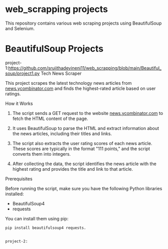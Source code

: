 # web_scrapping projects

This repository contains various web scraping projects using BeautifulSoup and Selenium.

# BeautifulSoup Projects
project-1:https://github.com/srujithadevineni11/web_scrapping/blob/main/Beautiful_soup/project1.py  Tech News Scraper

This project scrapes the latest technology news articles from [news.ycombinator.com](https://news.ycombinator.com/) and finds the highest-rated article based on user ratings.

How it Works

1. The script sends a GET request to the website [news.ycombinator.com](https://news.ycombinator.com/) to fetch the HTML content of the page.

2. It uses BeautifulSoup to parse the HTML and extract information about the news articles, including their titles and links.

3. The script also extracts the user rating scores of each news article. These scores are typically in the format "111 points," and the script converts them into integers.

4. After collecting the data, the script identifies the news article with the highest rating and provides the title and link to that article.

Prerequisites

Before running the script, make sure you have the following Python libraries installed:

- BeautifulSoup4
- requests

You can install them using pip:
```bash
pip install beautifulsoup4 requests.


project-2:
